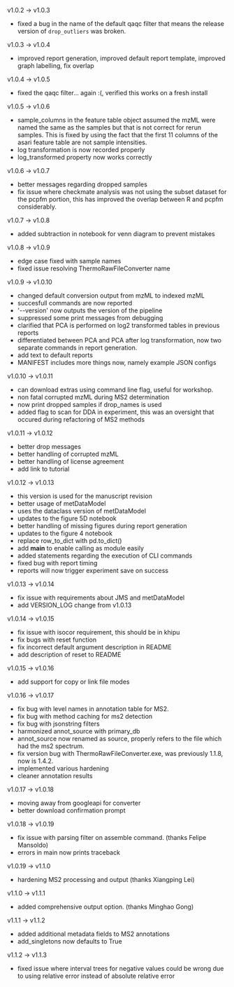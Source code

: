 v1.0.2 -> v1.0.3
  - fixed a bug in the name of the default qaqc filter that means the release version of `drop_outliers` was broken. 

v1.0.3 -> v1.0.4
  - improved report generation, improved default report template, improved graph labelling, fix overlap

v1.0.4 -> v1.0.5
  - fixed the qaqc filter... again :(, verified this works on a fresh install

v1.0.5 -> v1.0.6
  - sample_columns in the feature table object assumed the mzML were named the same as the samples but that is not correct for rerun samples. This is fixed by using the fact that the first 11 columns of the asari feature table are not sample intensities. 
  - log transformation is now recorded properly
  - log_transformed property now works correctly

v1.0.6 -> v1.0.7
  - better messages regarding dropped samples
  - fix issue where checkmate analysis was not using the subset dataset for the pcpfm portion, this has improved the overlap between R and pcpfm considerably.

v1.0.7 -> v1.0.8
  - added subtraction in notebook for venn diagram to prevent mistakes

v1.0.8 -> v1.0.9
  - edge case fixed with sample names
  - fixed issue resolving ThermoRawFileConverter name

v1.0.9 -> v1.0.10
  - changed default conversion output from mzML to indexed mzML
  - succesfull commands are now reported
  - '--version' now outputs the version of the pipeline
  - suppressed some print messages from debugging
  - clarified that PCA is performed on log2 transformed tables in previous reports
  - differentiated between PCA and PCA after log transformation, now two separate commands in report generation. 
  - add text to default reports
  - MANIFEST includes more things now, namely example JSON configs

v1.0.10 -> v1.0.11
  - can download extras using command line flag, useful for workshop.
  - non fatal corrupted mzML during MS2 determination
  - now print dropped samples if drop_names is used
  - added flag to scan for DDA in experiment, this was an oversight that occured during refactoring of MS2 methods

v1.0.11 -> v1.0.12
  - better drop messages
  - better handling of corrupted mzML
  - better handling of license agreement
  - add link to tutorial

v1.0.12 -> v1.0.13
  - this version is used for the manuscript revision
  - better usage of metDataModel
  - uses the dataclass version of metDataModel
  - updates to the figure 5D notebook
  - better handling of missing figures during report generation
  - updates to the figure 4 notebook
  - replace row_to_dict with pd.to_dict()
  - add __main__ to enable calling as module easily
  - added statements regarding the execution of CLI commands
  - fixed bug with report timing
  - reports will now trigger experiment save on success

v1.0.13 -> v1.0.14
  - fix issue with requirements about JMS and metDataModel
  - add VERSION_LOG change from v1.0.13
  
v1.0.14 -> v1.0.15
  - fix issue with isocor requirement, this should be in khipu
  - fix bugs with reset function
  - fix incorrect default argument description in README
  - add description of reset to README

v1.0.15 -> v1.0.16
  - add support for copy or link file modes

v1.0.16 -> v1.0.17
  - fix bug with level names in annotation table for MS2.
  - fix bug with method caching for ms2 detection
  - fix bug with jsonstring filters
  - harmonized annot_source with primary_db 
  - annot_source now renamed as source, properly refers to the file which had the ms2 spectrum. 
  - fix version bug with ThermoRawFileConverter.exe, was previously 1.1.8, now is 1.4.2.
  - implemented various hardening
  - cleaner annotation results

v1.0.17 -> v1.0.18
  - moving away from googleapi for converter
  - better download confirmation prompt

v1.0.18 -> v1.0.19
  - fix issue with parsing filter on assemble command. (thanks Felipe Mansoldo)
  - errors in main now prints traceback

v1.0.19 -> v1.1.0
  - hardening MS2 processing and output (thanks Xiangping Lei)

v1.1.0 -> v1.1.1
  - added comprehensive output option. (thanks Minghao Gong)

v1.1.1 -> v1.1.2
  - added additional metadata fields to MS2 annotations
  - add_singletons now defaults to True

v1.1.2 -> v1.1.3
  - fixed issue where interval trees for negative values could be wrong due to using relative error instead of absolute relative error